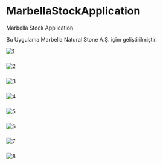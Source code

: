 # MarbellaStockApplication
Marbella Stock Application

Bu Uygulama Marbella Natural Stone A.Ş. içim geliştirilmiştir.


![1](https://github.com/nbc-hub/MarbellaStockApplication/assets/74993460/cbd10e6d-ab4a-486e-9337-b3d9196a574f)
###
![2](https://github.com/nbc-hub/MarbellaStockApplication/assets/74993460/8bf6d1ef-7ee3-46df-84bb-6c2a1878d2e5)
###
![3](https://github.com/nbc-hub/MarbellaStockApplication/assets/74993460/708d91c6-1e0b-4333-856b-505ffbfb1513)
###
![4](https://github.com/nbc-hub/MarbellaStockApplication/assets/74993460/f091ead9-199b-4fde-9dd9-79cf672705af)
###
![5](https://github.com/nbc-hub/MarbellaStockApplication/assets/74993460/78f0f405-4975-423c-a9b8-192f02cf81d1)
###
![6](https://github.com/nbc-hub/MarbellaStockApplication/assets/74993460/c5e4181f-3023-40e2-a037-bacc72467f73)
###
![7](https://github.com/nbc-hub/MarbellaStockApplication/assets/74993460/4c618382-364d-452a-a921-e09dca66101c)
###
![8](https://github.com/nbc-hub/MarbellaStockApplication/assets/74993460/7692d1de-6745-427c-a8b0-4f3c621c90ed)

